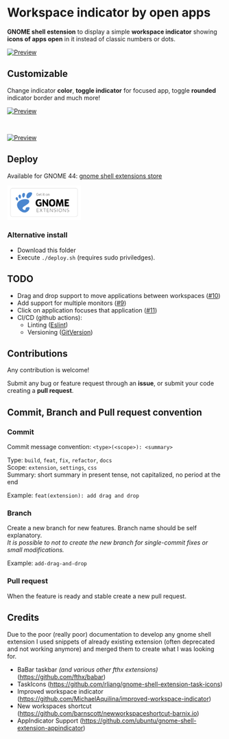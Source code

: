 # Workspace indicator by open apps

**GNOME shell estension** to display a simple **workspace indicator** showing **icons of apps open** in it instead of classic numbers or dots.

[<img src="https://github.com/Favo02/workspaces-by-open-apps/assets/59796435/a4139bec-db00-4de9-a49a-74e640163e7e" alt="Preview" height="50">](https://extensions.gnome.org/extension/5967/workspaces-indicator-by-open-apps/)

## Customizable

Change indicator **color**, **toggle indicator** for focused app, toggle **rounded** indicator border and much more!

[<img src="https://github.com/Favo02/workspaces-by-open-apps/assets/59796435/83ff712a-ff47-4592-8cec-c2c34bb8552a" alt="Preview" height="50">](https://extensions.gnome.org/extension/5967/workspaces-indicator-by-open-apps/)

<br />

[<img src="https://github.com/Favo02/workspaces-by-open-apps/assets/59796435/d838baf9-1f70-45d0-a8ba-26975823ab95" alt="Preview" height="50">](https://extensions.gnome.org/extension/5967/workspaces-indicator-by-open-apps/)

## Deploy

Available for GNOME 44: [gnome shell extensions store](https://extensions.gnome.org/extension/5967/workspaces-indicator-by-open-apps/)

[<img src="https://raw.githubusercontent.com/andyholmes/gnome-shell-extensions-badge/master/get-it-on-ego.svg?sanitize=true" alt="Get it on GNOME Extensions" height="80">](https://extensions.gnome.org/extension/5967/workspaces-indicator-by-open-apps/)


### Alternative install

- Download this folder
- Execute `./deploy.sh` (requires sudo priviledges).


## TODO

- Drag and drop support to move applications between workspaces ([#10][i10])
- Add support for multiple monitors ([#9][i9])
- Click on application focuses that application ([#11][i11])
- CI/CD (github actions): 
  - Linting ([Eslint](https://eslint.org))
  - Versioning ([GitVersion](https://gitversion.net))

[i9]: https://github.com/Favo02/workspaces-by-open-apps/issues/9
[i10]: https://github.com/Favo02/workspaces-by-open-apps/issues/10
[i11]: https://github.com/Favo02/workspaces-by-open-apps/issues/11

## Contributions

Any contribution is welcome!

Submit any bug or feature request through an **issue**, or submit your code creating a **pull request**. 


## Commit, Branch and Pull request convention

### Commit

Commit message convention: `<type>(<scope>): <summary>`

Type: `build`, `feat`, `fix`, `refactor`, `docs`\
Scope: `extension`, `settings`, `css`\
Summary: short summary in present tense, not capitalized, no period at the end

Example: `feat(extension): add drag and drop`

### Branch
Create a new branch for new features. Branch name should be self explanatory.\
*It is possible to not to create the new branch for single-commit fixes or small modifications.*

Example: `add-drag-and-drop`

### Pull request
When the feature is ready and stable create a new pull request.


## Credits

Due to the poor (really poor) documentation to develop any gnome shell extension I used snippets of already existing extension (often deprecated and not working anymore) and merged them to create what I was looking for.

- BaBar taskbar _(and various other fthx extensions)_ (https://github.com/fthx/babar)
- TaskIcons (https://github.com/rliang/gnome-shell-extension-task-icons)
- Improved workspace indicator (https://github.com/MichaelAquilina/improved-workspace-indicator)
- New workspaces shortcut (https://github.com/barnscott/newworkspaceshortcut-barnix.io)
- AppIndicator Support (https://github.com/ubuntu/gnome-shell-extension-appindicator)
